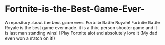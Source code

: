 # Fortnite-is-the-Best-Game-Ever-
A repository about the best game ever: Fortnite Battle Royale!
Fortnite Battle Royale is the best game ever made. it is a third person shooter game and it is last man standing wins!
I Play Fortnite alot and absolutely love it (My dad even won a match on it!)
